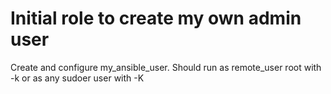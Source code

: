 # Initial role to create my own admin user

Create and configure my_ansible_user.
Should run as remote_user root with -k or as any sudoer user with -K
